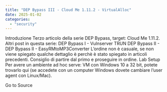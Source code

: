 ```yaml
---
title: "DEP Bypass III - Cloud Me 1.11.2 - VirtualAlloc"
date: 2025-01-02
categories: 
  - "security"
---
```


Introduzione Terzo articolo della serie DEP Bypass, target: Cloud Me 1.11.2. Altri post in questa serie: DEP Bypass I - Vulnserver TRUN DEP Bypass II - DEP Bypass II - EasyRMtoMP3Converter L’ordine non è casuale, se non viene spiegato qualche dettaglio è perchè è stato spiegato in articoli precedenti. Consiglio di partire dal primo e proseguire in ordine. Lab Setup Per avere un ambiente ad hoc serve: VM con Windows 10 a 32 bit, potete trovarlo qui (se accedete con un computer Windows dovete cambiare l’user agent con Linux/Mac).

Go to Source
